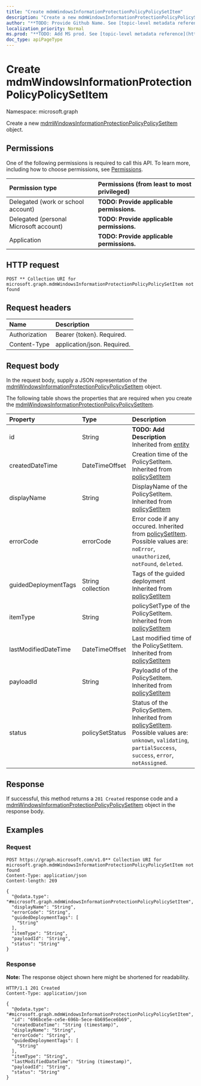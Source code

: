```yaml
---
title: "Create mdmWindowsInformationProtectionPolicyPolicySetItem"
description: "Create a new mdmWindowsInformationProtectionPolicyPolicySetItem object."
author: "**TODO: Provide Github Name. See [topic-level metadata reference](https://msgo.azurewebsites.net/add/document/guidelines/metadata.html#topic-level-metadata)**"
localization_priority: Normal
ms.prod: "**TODO: Add MS prod. See [topic-level metadata reference](https://msgo.azurewebsites.net/add/document/guidelines/metadata.html#topic-level-metadata)**"
doc_type: apiPageType
---
```


# Create mdmWindowsInformationProtectionPolicyPolicySetItem
Namespace: microsoft.graph



Create a new [mdmWindowsInformationProtectionPolicyPolicySetItem](../resources/mdmwindowsinformationprotectionpolicypolicysetitem.md) object.

## Permissions
One of the following permissions is required to call this API. To learn more, including how to choose permissions, see [Permissions](/graph/permissions-reference).

|Permission type|Permissions (from least to most privileged)|
|:---|:---|
|Delegated (work or school account)|**TODO: Provide applicable permissions.**|
|Delegated (personal Microsoft account)|**TODO: Provide applicable permissions.**|
|Application|**TODO: Provide applicable permissions.**|

## HTTP request

<!-- {
  "blockType": "ignored"
}
-->
``` http
POST ** Collection URI for microsoft.graph.mdmWindowsInformationProtectionPolicyPolicySetItem not found
```

## Request headers
|Name|Description|
|:---|:---|
|Authorization|Bearer {token}. Required.|
|Content-Type|application/json. Required.|

## Request body
In the request body, supply a JSON representation of the [mdmWindowsInformationProtectionPolicyPolicySetItem](../resources/mdmwindowsinformationprotectionpolicypolicysetitem.md) object.

The following table shows the properties that are required when you create the [mdmWindowsInformationProtectionPolicyPolicySetItem](../resources/mdmwindowsinformationprotectionpolicypolicysetitem.md).

|Property|Type|Description|
|:---|:---|:---|
|id|String|**TODO: Add Description** Inherited from [entity](../resources/entity.md)|
|createdDateTime|DateTimeOffset|Creation time of the PolicySetItem. Inherited from [policySetItem](../resources/policysetitem.md)|
|displayName|String|DisplayName of the PolicySetItem. Inherited from [policySetItem](../resources/policysetitem.md)|
|errorCode|errorCode|Error code if any occured. Inherited from [policySetItem](../resources/policysetitem.md). Possible values are: `noError`, `unauthorized`, `notFound`, `deleted`.|
|guidedDeploymentTags|String collection|Tags of the guided deployment Inherited from [policySetItem](../resources/policysetitem.md)|
|itemType|String|policySetType of the PolicySetItem. Inherited from [policySetItem](../resources/policysetitem.md)|
|lastModifiedDateTime|DateTimeOffset|Last modified time of the PolicySetItem. Inherited from [policySetItem](../resources/policysetitem.md)|
|payloadId|String|PayloadId of the PolicySetItem. Inherited from [policySetItem](../resources/policysetitem.md)|
|status|policySetStatus|Status of the PolicySetItem. Inherited from [policySetItem](../resources/policysetitem.md). Possible values are: `unknown`, `validating`, `partialSuccess`, `success`, `error`, `notAssigned`.|



## Response

If successful, this method returns a `201 Created` response code and a [mdmWindowsInformationProtectionPolicyPolicySetItem](../resources/mdmwindowsinformationprotectionpolicypolicysetitem.md) object in the response body.

## Examples

### Request
<!-- {
  "blockType": "request",
  "name": "create_mdmwindowsinformationprotectionpolicypolicysetitem_from_"
}
-->
``` http
POST https://graph.microsoft.com/v1.0** Collection URI for microsoft.graph.mdmWindowsInformationProtectionPolicyPolicySetItem not found
Content-Type: application/json
Content-length: 269

{
  "@odata.type": "#microsoft.graph.mdmWindowsInformationProtectionPolicyPolicySetItem",
  "displayName": "String",
  "errorCode": "String",
  "guidedDeploymentTags": [
    "String"
  ],
  "itemType": "String",
  "payloadId": "String",
  "status": "String"
}
```


### Response
**Note:** The response object shown here might be shortened for readability.
<!-- {
  "blockType": "response",
  "truncated": true,
  "@odata.type": "microsoft.graph.mdmWindowsInformationProtectionPolicyPolicySetItem"
}
-->
``` http
HTTP/1.1 201 Created
Content-Type: application/json

{
  "@odata.type": "#microsoft.graph.mdmWindowsInformationProtectionPolicyPolicySetItem",
  "id": "696bce5e-ce5e-696b-5ece-6b695ece6b69",
  "createdDateTime": "String (timestamp)",
  "displayName": "String",
  "errorCode": "String",
  "guidedDeploymentTags": [
    "String"
  ],
  "itemType": "String",
  "lastModifiedDateTime": "String (timestamp)",
  "payloadId": "String",
  "status": "String"
}
```

